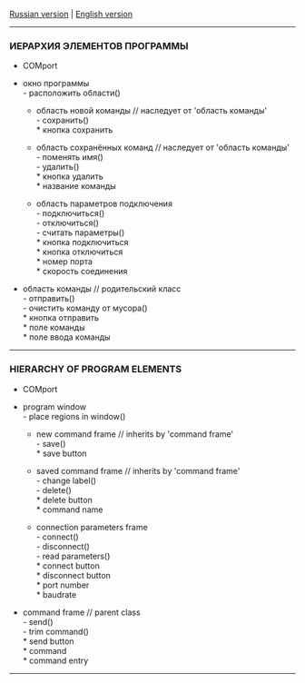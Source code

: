 <a href="#russian">Russian version</a> | <a href="#english">English version</a>

<hr id="russian">

### ИЕРАРХИЯ ЭЛЕМЕНТОВ ПРОГРАММЫ

* COMport  
* окно программы  
	\- расположить области()

	* область новой команды    // наследует от 'область команды'  
		\- сохранить()  
		\* кнопка сохранить  

	* область сохранённых команд    // наследует от 'область команды'  
		\- поменять имя()  
		\- удалить()  
		\* кнопка удалить  
		\* название команды

	* область параметров подключения  
		\- подключиться()  
		\- отключиться()  
		\- считать параметры()  
		\* кнопка подключиться  
		\* кнопка отключиться  
		\* номер порта  
		\* скорость соединения


* область команды  // родительский класс  
	\- отправить()  
	\- очистить команду от мусора()  
	\* кнопка отправить  
	\* поле команды  
	\* поле ввода команды


<hr id="english">


### HIERARCHY OF PROGRAM ELEMENTS

* COMport  
* program window  
	\- place regions in window()

	* new command frame    // inherits by 'command frame'  
		\- save()  
		\* save button

	* saved command frame    // inherits by 'command frame'  
		\- change label()  
		\- delete()  
		\* delete button  
		\* command name

	* connection parameters frame  
		\- connect()  
		\- disconnect()  
		\- read parameters()  
		\* connect button  
		\* disconnect button  
		\* port number  
		\* baudrate


* command frame  // parent class  
	\- send()  
	\- trim command()  
	\* send button  
	\* command  
	\* command entry

---
